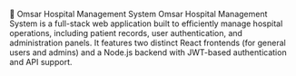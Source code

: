 🏥 Omsar Hospital Management System
Omsar Hospital Management System is a full-stack web application built to efficiently manage hospital operations, including patient records, user authentication, and administration panels. It features two distinct React frontends (for general users and admins) and a Node.js backend with JWT-based authentication and API support.
